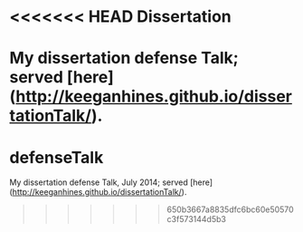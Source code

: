 <<<<<<< HEAD
Dissertation
========

My dissertation defense Talk; served [here] (http://keeganhines.github.io/dissertationTalk/).
=======
defenseTalk
========

My dissertation defense Talk, July 2014; served [here] (http://keeganhines.github.io/dissertationTalk/).
>>>>>>> 650b3667a8835dfc6bc60e50570c3f573144d5b3
